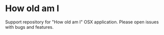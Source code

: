 # How old am I

Support repository for "How old am I" OSX application. Please open issues with bugs and features.
